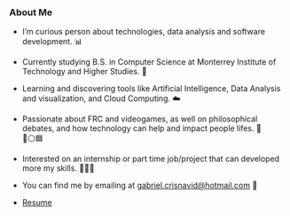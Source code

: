 ### About Me

- I’m curious person about technologies, data analysis and software development. 📊

- Currently studying B.S. in Computer Science at Monterrey Institute of Technology and Higher Studies. 📔

- Learning and discovering tools like Artificial Intelligence, Data Analysis and visualization, and Cloud Computing. ☁️

- Passionate about FRC and videogames, as well on philosophical debates, and how technology can help and impact people lifes. 🤖   
🔺⚪️🟦

- Interested on an internship or part time job/project that can developed more my skills.  👨🏾‍💻

- You can find me by emailing at gabriel.crisnavid@hotmail.com 📩

- [Resume](https://drive.google.com/file/d/1mcASifXuWqXo-r4ZV-KE_MlWvz28-dls/view?usp=share_link)
